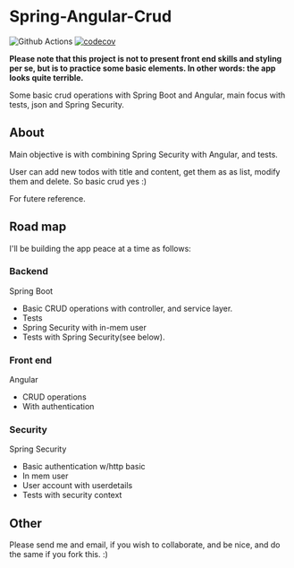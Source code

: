 # Spring-Angular-Crud
![Github Actions](https://github.com/SJarno/spring-angular-crud/actions/workflows/maven.yml/badge.svg) [![codecov](https://codecov.io/gh/sjarno/spring-angular-crud/branch/main/graph/badge.svg?token=B7MGQ0IRJ7)](https://codecov.io/gh/sjarno/spring-angular-crud)

**Please note that this project is not to present front end skills and styling per se, but is to practice some basic elements. In other words: the app looks quite terrible.**

Some basic crud operations with Spring Boot and Angular, main focus with tests, json and Spring Security.

## About
Main objective is with combining Spring Security with Angular, and tests. 

User can add new todos with title and content, get them as as list, modify them and delete. So basic crud yes :)

For futere reference.

## Road map
I'll be building the app peace at a time as follows:
### Backend
Spring Boot
- Basic CRUD operations with controller, and service layer.
- Tests
- Spring Security
    with in-mem user
- Tests with Spring Security(see below).

### Front end
Angular
- CRUD operations
- With authentication

### Security
Spring Security
- Basic authentication w/http basic
- In mem user
- User account with userdetails
- Tests with security context

## Other
Please send me and email, if you wish to collaborate, and be nice, and do the same if you fork this. :)
